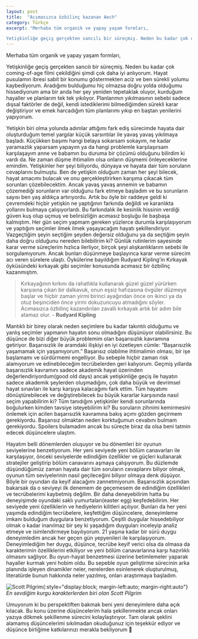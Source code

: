 ```yaml
---
layout: post
title:  "Acımasızca özbilinç kazanan Aech"
category: Türkçe
excerpt: "Merhaba tüm organik ve yapay yaşam formları,

Yetişkinliğe geçiş gerçekten sancılı bir süreçmiş. Neden bu kadar çok coming-of-age filmi çekildiğini şimdi çok daha iyi anlıyorum. Hayat pusulamın ibresi sabit bir konumu göstermekten aciz ve ben sürekli yolumu kaybediyorum."
---
```


Merhaba tüm organik ve yapay yaşam formları,

Yetişkinliğe geçiş gerçekten sancılı bir süreçmiş. Neden bu kadar çok coming-of-age filmi çekildiğini şimdi çok daha iyi anlıyorum. Hayat pusulamın ibresi sabit bir konumu göstermekten aciz ve ben sürekli yolumu kaybediyorum. Aradığımı bulduğumu hiç olmazsa doğru yolda olduğumu hissediyorum ama bir anda her şey yeniden tepetaklak oluyor, kurduğum hayaller ve planlarım tek tek yıkılıyor. Planlarımın yıkılmasının sebebi sadece dışsal faktörler de değil, kendi istediklerimi bilmediğimden sürekli karar değiştiriyor ve emek harcadığım tüm planlarımı yıkıp en baştan yenilerini yapıyorum.

Yetişkin biri olma yolunda adımlar attığımı fark ediş sürecimde hayata dair oluşturduğum temel yargılar küçük sarsıntılar ile yavaş yavaş yıkılmaya başladı. Küçükken başımı hangi belaya sokarsam sokayım, ne kadar yaramazlık yaparsam yapayım ya da hangi problemle karşılaşırsam karşılaşayım anne ve babamın bu duruma bir çözümü olduğunu bilirdim ki vardı da. Ne zaman düşme ihtimalim olsa onların düşmemi önleyeceklerine emindim. Yetişkinler her şeyi biliyordu, dünyaya ve hayata dair tüm soruların cevaplarını bulmuştu. Ben de yetişkin olduğum zaman her şeyi bilecek, hayat amacımı bulacak ve onu gerçekleştirirken karşıma çıkacak tüm sorunları çözebilecektim. Ancak yavaş yavaş annemin ve babamın çözemediği sorunların var olduğunu fark etmeye başladım ve bu sorunların sayısı ben yaş aldıkça artırıyordu. Artık bu öyle bir raddeye geldi ki çevremdeki hiçbir yetişkin ne yaptığının farkında değildi ve karanlıkta yollarını bulmaya çalışıyorlardı. Bu farkındalık ile kesinlik hissinin verdiği güven kuş olup uçmuş ve belirsizliğin acımasız boşluğu ile başbaşa kalmıştım. Her gün seçim yapmam gereken yüzlerce durumla karşılaşıyorum ve yaptığım seçimler ilmek ilmek yaşayacağım hayatı şekillendiriyor. Vazgeçtiğim şeyin seçtiğim şeyden değersiz olduğunu ya da seçtiğim şeyin daha doğru olduğunu nereden bilebilirim ki? Günlük rutinlerim sayesinde karar verme süreçlerim hızlıca ilerliyor, birçok şeyi alışkanlıklarım sebebi ile sorgulamıyorum. Ancak bunları düşünmeye başlayınca karar verme sürecim acı veren sürelere ulaştı. Öykülerine bayıldığım Rudyard Kipling’in Kırkayak öyküsündeki kırkayak gibi seçimler konusunda acımasız bir özbilinç kazanmıştım.

> Kırkayağının kırkını da rahatlıkla kullanarak güzel güzel yürürken karşısına çıkan bir dalkavuk, onun eşsiz hafızasına övgüler düzmeye başlar ve hiçbir zaman yirmi birinci ayağından önce on ikinci ya da otuz beşinciden önce yirmi dokuzuncuyu atmadığını söyler. Acımasızca özbilinç kazandırılan zavallı kırkayak artık bir adım bile atamaz olur. - **Rudyard Kipling**

Mantıklı bir birey olarak neden seçimlere bu kadar takıntılı olduğumu ve yanlış seçimler yapmanın hayatın sonu olmadığını düşünüyor olabilirsiniz. Bu düşünce de bizi diğer büyük problemim olan başarısızlık kavramına getiriyor. Başarısızlık ile aramdaki ilişkiyi en iyi özetleyen cümle: “Başarısızlık yaşamamak için yaşamıyorum.” Başarısız olabilme ihtimalimin olması, bir işe başlamamı ve sürdürmemi engelliyor. Bu sebeple hiçbir zaman risk alamıyorum ve edinebileceğim tecrübelerden geri kalıyorum. Geçmiş yıllarda başarısızlık kavramını sadece akademik hayat üzerinden değerlendiriyordum(good old days) ancak yetişkinliğe geçiş ile hayatın sadece akademik şeylerden oluşmadığını, çok daha büyük ve devrimsel hayat sınavları ile karşı karşıya kalacağımı fark ettim. Tüm hayatımı dönüştürebilecek ve değiştirebilecek bu büyük kararlar karşısında nasıl seçim yapabilirim ki? Tüm tanıdığım yetişkinler kendi sorunlarında boğulurken kimden tavsiye isteyebilirim ki? Bu soruların zihnimi kemirmesini önlemek için acilen başarısızlık kavramına bakış açımı gözden geçirmem gerekiyordu. Başarısız olmaktan neden korktuğumun cevabını bulmam gerekiyordu. Spoilers bulamadım ancak bu süreçte biraz da olsa beni tatmin edecek düşüncelere ulaştım.

Hayatım belli dönemlerden oluşuyor ve bu dönemleri bir oyunun seviyelerine benzetiyorum. Her yeni seviyede yeni bölüm canavarları ile karşılaşıyor, önceki seviyelerde edindiğim özellikler ve güçleri kullanarak stratejiler geliştirip bölüm canavarını aşmaya çalışıyorum. Bu düzlemde düşündüğümüz zaman hayata dair tüm soruların cevaplarını biliyor olmak, oyunun tüm seviyelerinin nasıl geçileceğini biliyor olmaya denk düşüyor. Böyle bir oyundan da keyif alacağımı zannetmiyorum. Başarısızlık açısından bakarsak da o seviyeyi ilk denemem de geçemesem de edindiğim özellikleri ve tecrübelerimi kaybetmiş değilim. Bir daha deneyebilirim hatta bu deneyişimde oyundaki saklı yumurtaları(easter egg) keşfedebilirim. Her seviyede yeni özelliklerin ve hediyelerin kilitleri açılıyor. Bunları da her yeni yaşımda edindiğim tecrübelere, keşfettiğim düşüncelere, deneyimleme imkanı bulduğum duygulara benzetiyorum. Çeşitli duygular hissedebiliyor olmak o kadar inanılmaz bir şey ki yaşadığım duyguları inceleyip analiz etmeye ve isimlendirmeye bayılıyorum. 21 yaşına kadar bir sürü duygu deneyimledim ancak her geçen gün yepyenileri ile karşılaşıyorum. Deneyimlediğim her duygu, düşünce, tecrübe keyif verici olsa da olmasa da karakterimin özelliklerini etkiliyor ve yeni bölüm canavarlarına karşı hazırlıklı olmasını sağlıyor. Bu oyun-hayat benzetmesi üzerine betimlemeler yaparak hayaller kurmak yeni hobim oldu. Bu sepeble oyun geliştirme sürecinin arka planında işleyen dinamikler neler, nerelerden esinlenerek oluşturulmuş, literatürde bunun hakkında neler yazılmış, onları araştırmaya başladım.

![Scott Pilgrim](/aechsparacosm/assets/scottpilgrim.jpg){:style="display:block; margin-left:auto; margin-right:auto"}
*En sevdiğim kurgu karakterlerden biri olan Scott Pilgrim*

Umuyorum ki bu perspektiften bakmak beni yeni deneyimlere daha açık kılacak. Bu konu üzerine düşüncelerim hala şekillenmekte ancak onları yazıya dökmek şekillenme sürecini kolaylaştırıyor. Tam olarak şeklini alamamış düşüncelerimi sıkılmadan okuduğunuz için teşekkür ediyor ve düşünce birliğime katkılarınızı merakla bekliyorum 🖖
